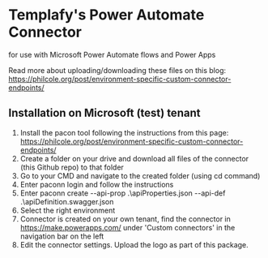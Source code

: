 # Templafy's Power Automate Connector
for use with Microsoft Power Automate flows and Power Apps

Read more about uploading/downloading these files on this blog: 
https://philcole.org/post/environment-specific-custom-connector-endpoints/

## Installation on Microsoft (test) tenant
1. Install the pacon tool following the instructions from this page: https://philcole.org/post/environment-specific-custom-connector-endpoints/
2. Create a folder on your drive and download all files of the connector (this Github repo) to that folder
3. Go to your CMD and navigate to the created folder (using cd command)
4. Enter paconn login and follow the instructions
5. Enter paconn create --api-prop .\apiProperties.json --api-def .\apiDefinition.swagger.json
6. Select the right environment
7. Connector is created on your own tenant, find the connector in https://make.powerapps.com/ under 'Custom connectors' in the navigation bar on the left
8. Edit the connector settings. Upload the logo as part of this package.
